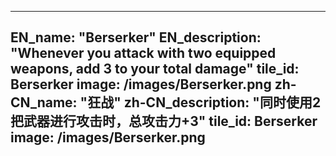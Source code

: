 ---

EN_name: "Berserker"
EN_description: "Whenever you attack with two equipped weapons, add 3 to your total damage"
tile_id: Berserker
image: /images/Berserker.png
zh-CN_name: "狂战"
zh-CN_description: "同时使用2把武器进行攻击时，总攻击力+3"
tile_id: Berserker
image: /images/Berserker.png
---
